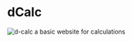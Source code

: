 # dCalc
![d-calc](https://user-images.githubusercontent.com/61211600/122687762-e57bd980-d239-11eb-8078-c7f47de78236.png)
a basic website for calculations
